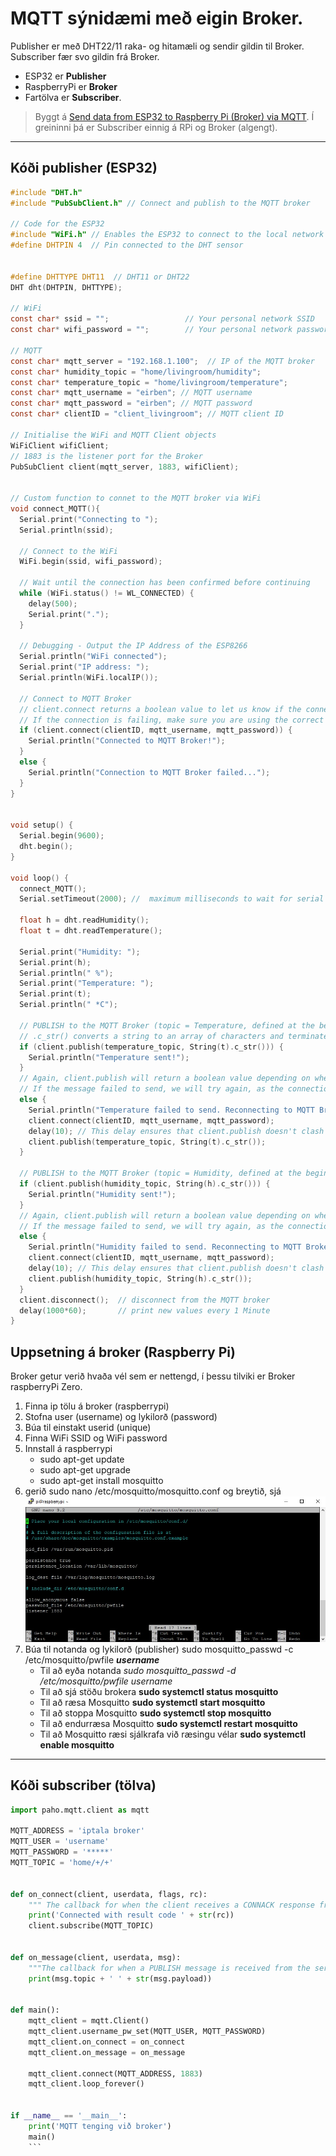 
# MQTT sýnidæmi með eigin Broker.
Publisher er með DHT22/11 raka- og hitamæli og sendir gildin til Broker. Subscriber fær svo gildin frá Broker.

- ESP32 er **Publisher**
- RaspberryPi  er **Broker** 
- Fartölva er **Subscriber**. 

> Byggt á [Send data from ESP32 to Raspberry Pi (Broker) via MQTT](https://diyi0t.com/microcontroller-to-raspberry-pi-wifi-mqtt-communication/). Í greininni þá er Subscriber einnig á RPi og Broker (algengt). 

---

## Kóði publisher (ESP32)
``` c
#include "DHT.h"
#include "PubSubClient.h" // Connect and publish to the MQTT broker

// Code for the ESP32
#include "WiFi.h" // Enables the ESP32 to connect to the local network (via WiFi)
#define DHTPIN 4  // Pin connected to the DHT sensor


#define DHTTYPE DHT11  // DHT11 or DHT22
DHT dht(DHTPIN, DHTTYPE);

// WiFi
const char* ssid = "";                 // Your personal network SSID
const char* wifi_password = "";        // Your personal network password

// MQTT
const char* mqtt_server = "192.168.1.100";  // IP of the MQTT broker
const char* humidity_topic = "home/livingroom/humidity";
const char* temperature_topic = "home/livingroom/temperature";
const char* mqtt_username = "eirben"; // MQTT username
const char* mqtt_password = "eirben"; // MQTT password
const char* clientID = "client_livingroom"; // MQTT client ID

// Initialise the WiFi and MQTT Client objects
WiFiClient wifiClient;
// 1883 is the listener port for the Broker
PubSubClient client(mqtt_server, 1883, wifiClient); 


// Custom function to connet to the MQTT broker via WiFi
void connect_MQTT(){
  Serial.print("Connecting to ");
  Serial.println(ssid);

  // Connect to the WiFi
  WiFi.begin(ssid, wifi_password);

  // Wait until the connection has been confirmed before continuing
  while (WiFi.status() != WL_CONNECTED) {
    delay(500);
    Serial.print(".");
  }

  // Debugging - Output the IP Address of the ESP8266
  Serial.println("WiFi connected");
  Serial.print("IP address: ");
  Serial.println(WiFi.localIP());

  // Connect to MQTT Broker
  // client.connect returns a boolean value to let us know if the connection was successful.
  // If the connection is failing, make sure you are using the correct MQTT Username and Password (Setup Earlier in the Instructable)
  if (client.connect(clientID, mqtt_username, mqtt_password)) {
    Serial.println("Connected to MQTT Broker!");
  }
  else {
    Serial.println("Connection to MQTT Broker failed...");
  }
}


void setup() {
  Serial.begin(9600);
  dht.begin();
}

void loop() {
  connect_MQTT();
  Serial.setTimeout(2000); //  maximum milliseconds to wait for serial data
  
  float h = dht.readHumidity();
  float t = dht.readTemperature();
  
  Serial.print("Humidity: ");
  Serial.print(h);
  Serial.println(" %");
  Serial.print("Temperature: ");
  Serial.print(t);
  Serial.println(" *C");

  // PUBLISH to the MQTT Broker (topic = Temperature, defined at the beginning)
  // .c_str() converts a string to an array of characters and terminates this array with a null character at the end.
  if (client.publish(temperature_topic, String(t).c_str())) { 
    Serial.println("Temperature sent!");
  }
  // Again, client.publish will return a boolean value depending on whether it succeded or not.
  // If the message failed to send, we will try again, as the connection may have broken.
  else {
    Serial.println("Temperature failed to send. Reconnecting to MQTT Broker and trying again");
    client.connect(clientID, mqtt_username, mqtt_password);
    delay(10); // This delay ensures that client.publish doesn't clash with the client.connect call
    client.publish(temperature_topic, String(t).c_str());
  }

  // PUBLISH to the MQTT Broker (topic = Humidity, defined at the beginning)
  if (client.publish(humidity_topic, String(h).c_str())) {
    Serial.println("Humidity sent!");
  }
  // Again, client.publish will return a boolean value depending on whether it succeded or not.
  // If the message failed to send, we will try again, as the connection may have broken.
  else {
    Serial.println("Humidity failed to send. Reconnecting to MQTT Broker and trying again");
    client.connect(clientID, mqtt_username, mqtt_password);
    delay(10); // This delay ensures that client.publish doesn't clash with the client.connect call
    client.publish(humidity_topic, String(h).c_str());
  }
  client.disconnect();  // disconnect from the MQTT broker
  delay(1000*60);       // print new values every 1 Minute
}
```

## Uppsetning á broker (Raspberry Pi)
Broker getur verið hvaða vél sem er nettengd, í þessu tilviki er Broker raspberryPi Zero.

1. Finna ip tölu á broker (raspberrypi)
1. Stofna user (username) og lykilorð (password)
2. Búa til einstakt userid (unique)
3. Finna WiFi SSID og WiFi password
4. Innstall á raspberrypi
   * sudo apt-get update 
   * sudo apt-get upgrade
   * sudo apt-get install mosquitto
1. gerið sudo nano /etc/mosquitto/mosquitto.conf og breytið, sjá !["mynd"](https://github.com/eirben/VESM2_H21/blob/main/verkefni5/mosquitto_conf.jpg)
2. Búa til notanda og lykilorð (publisher) sudo mosquitto_passwd -c /etc/mosquitto/pwfile ***username***
   * Til að eyða notanda *sudo mosquitto_passwd -d /etc/mosquitto/pwfile username*
   * Til að sjá stöðu brokera **sudo systemctl status mosquitto**
   * Til að ræsa Mosquitto **sudo systemctl start mosquitto**
   * Til að stoppa Mosquitto **sudo systemctl stop mosquitto**
   * Til að endurræsa Mosquitto **sudo systemctl restart mosquitto**
   * Til að Mosquitto ræsi sjálkrafa við ræsingu vélar **sudo systemctl enable mosquitto**

---

## Kóði subscriber (tölva)
``` python
import paho.mqtt.client as mqtt

MQTT_ADDRESS = 'iptala broker'
MQTT_USER = 'username'
MQTT_PASSWORD = '*****'
MQTT_TOPIC = 'home/+/+'


def on_connect(client, userdata, flags, rc):
    """ The callback for when the client receives a CONNACK response from the server."""
    print('Connected with result code ' + str(rc))
    client.subscribe(MQTT_TOPIC)


def on_message(client, userdata, msg):
    """The callback for when a PUBLISH message is received from the server."""
    print(msg.topic + ' ' + str(msg.payload))


def main():
    mqtt_client = mqtt.Client()
    mqtt_client.username_pw_set(MQTT_USER, MQTT_PASSWORD)
    mqtt_client.on_connect = on_connect
    mqtt_client.on_message = on_message

    mqtt_client.connect(MQTT_ADDRESS, 1883)
    mqtt_client.loop_forever()


if __name__ == '__main__':
    print('MQTT tenging við broker')
    main()
    ```
